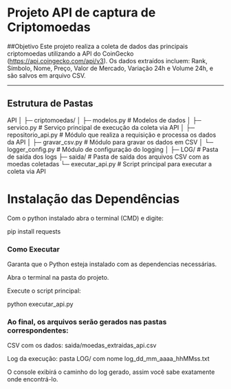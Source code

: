 # Projeto API de captura de Criptomoedas

##Objetivo
Este projeto realiza a coleta de dados das principais criptomoedas utilizando a API do CoinGecko (https://api.coingecko.com/api/v3).
Os dados extraídos incluem: Rank, Símbolo, Nome, Preço, Valor de Mercado, Variação 24h e Volume 24h, e são salvos em arquivo CSV.

---

## Estrutura de Pastas

API
│
├─ criptomoedas/
│ ├─ modelos.py # Modelos de dados
│ ├─ servico.py # Serviço principal de execução da coleta via API
│ ├─ repositorio_api.py # Módulo que realiza a requisição e processa os dados da API
│ ├─ gravar_csv.py # Módulo para gravar os dados em CSV
│ └─ logger_config.py # Módulo de configuração do logging
│
├─ LOG/ # Pasta de saída dos logs
├─ saida/ # Pasta de saída dos arquivos CSV com as moedas coletadas
└─ executar_api.py # Script principal para executar a coleta via API

# Instalação das Dependências

Com o python instalado abra o terminal (CMD) e digite:

pip install requests

### Como Executar

Garanta que o Python esteja instalado com as dependencias necessárias.

Abra o terminal na pasta do projeto.

Execute o script principal:

python executar_api.py

### Ao final, os arquivos serão gerados nas pastas correspondentes:

CSV com os dados: saida/moedas_extraidas_api.csv

Log da execução: pasta LOG/ com nome log_dd_mm_aaaa_hhMMss.txt

O console exibirá o caminho do log gerado, assim você sabe exatamente onde encontrá-lo.
